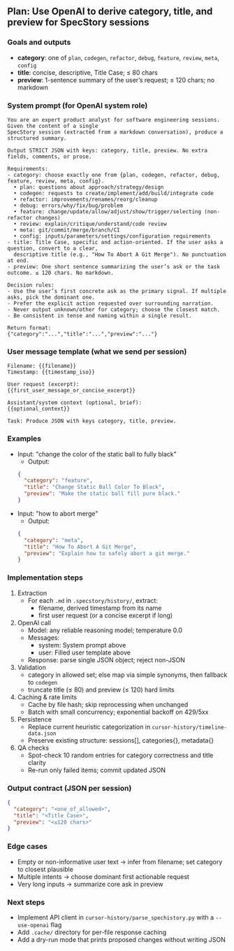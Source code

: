 ## Plan: Use OpenAI to derive category, title, and preview for SpecStory sessions

### Goals and outputs

- **category**: one of `plan`, `codegen`, `refactor`, `debug`, `feature`, `review`, `meta`, `config`
- **title**: concise, descriptive, Title Case; ≤ 80 chars
- **preview**: 1-sentence summary of the user’s request; ≤ 120 chars; no markdown

### System prompt (for OpenAI system role)

```text
You are an expert product analyst for software engineering sessions. Given the content of a single
SpecStory session (extracted from a markdown conversation), produce a structured summary.

Output STRICT JSON with keys: category, title, preview. No extra fields, comments, or prose.

Requirements:
- category: choose exactly one from {plan, codegen, refactor, debug, feature, review, meta, config}.
  • plan: questions about approach/strategy/design
  • codegen: requests to create/implement/add/build/integrate code
  • refactor: improvements/renames/reorg/cleanup
  • debug: errors/why/fix/bug/problem
  • feature: change/update/allow/adjust/show/trigger/selecting (non-refactor changes)
  • review: explain/critique/understand/code review
  • meta: git/commit/merge/branch/CI
  • config: inputs/parameters/settings/configuration requirements
- title: Title Case, specific and action-oriented. If the user asks a question, convert to a clear,
  descriptive title (e.g., "How To Abort A Git Merge"). No punctuation at end.
- preview: One short sentence summarizing the user’s ask or the task outcome. ≤ 120 chars. No markdown.

Decision rules:
- Use the user’s first concrete ask as the primary signal. If multiple asks, pick the dominant one.
- Prefer the explicit action requested over surrounding narration.
- Never output unknown/other for category; choose the closest match.
- Be consistent in tense and naming within a single result.

Return format:
{"category":"...","title":"...","preview":"..."}
```

### User message template (what we send per session)

```text
Filename: {{filename}}
Timestamp: {{timestamp_iso}}

User request (excerpt):
{{first_user_message_or_concise_excerpt}}

Assistant/system context (optional, brief):
{{optional_context}}

Task: Produce JSON with keys category, title, preview.
```

### Examples

- Input: "change the color of the static ball to fully black"
  - Output:
  ```json
  {
    "category": "feature",
    "title": "Change Static Ball Color To Black",
    "preview": "Make the static ball fill pure black."
  }
  ```
- Input: "how to abort merge"
  - Output:
  ```json
  {
    "category": "meta",
    "title": "How To Abort A Git Merge",
    "preview": "Explain how to safely abort a git merge."
  }
  ```

### Implementation steps

1. Extraction
   - For each `.md` in `.specstory/history/`, extract:
     - filename, derived timestamp from its name
     - first user request (or a concise excerpt if long)
2. OpenAI call
   - Model: any reliable reasoning model; temperature 0.0
   - Messages:
     - system: System prompt above
     - user: Filled user template above
   - Response: parse single JSON object; reject non-JSON
3. Validation
   - category in allowed set; else map via simple synonyms, then fallback to `codegen`
   - truncate title (≤ 80) and preview (≤ 120) hard limits
4. Caching & rate limits
   - Cache by file hash; skip reprocessing when unchanged
   - Batch with small concurrency; exponential backoff on 429/5xx
5. Persistence
   - Replace current heuristic categorization in `cursor-history/timeline-data.json`
   - Preserve existing structure: sessions[], categories{}, metadata{}
6. QA checks
   - Spot-check 10 random entries for category correctness and title clarity
   - Re-run only failed items; commit updated JSON

### Output contract (JSON per session)

```json
{
  "category": "<one_of_allowed>",
  "title": "<Title Case>",
  "preview": "<≤120 chars>"
}
```

### Edge cases

- Empty or non-informative user text → infer from filename; set category to closest plausible
- Multiple intents → choose dominant first actionable request
- Very long inputs → summarize core ask in preview

### Next steps

- Implement API client in `cursor-history/parse_spechistory.py` with a `--use-openai` flag
- Add `.cache/` directory for per-file response caching
- Add a dry-run mode that prints proposed changes without writing JSON
